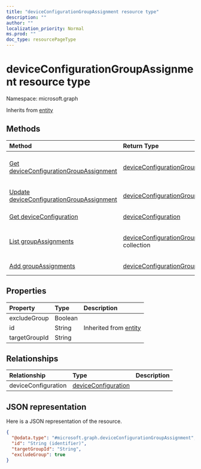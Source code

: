 ```yaml
---
title: "deviceConfigurationGroupAssignment resource type"
description: ""
author: ""
localization_priority: Normal
ms.prod: ""
doc_type: resourcePageType
---
```


# deviceConfigurationGroupAssignment resource type


Namespace: microsoft.graph




Inherits from [entity](../resources/entity.md)

## Methods
|Method|Return Type|Description|
|:---|:---|:---|
|[Get deviceConfigurationGroupAssignment](../api/deviceconfigurationgroupassignment-get.md)|[deviceConfigurationGroupAssignment](../resources/deviceconfigurationgroupassignment.md)|Read properties and relationships of the [deviceConfigurationGroupAssignment](../resources/deviceconfigurationgroupassignment.md) object.|
|[Update deviceConfigurationGroupAssignment](../api/deviceconfigurationgroupassignment-update.md)|[deviceConfigurationGroupAssignment](../resources/deviceconfigurationgroupassignment.md)|Update the properties of a [deviceConfigurationGroupAssignment](../resources/deviceconfigurationgroupassignment.md) object.|
|[Get deviceConfiguration](../api/deviceconfiguration-get.md)|[deviceConfiguration](../resources/deviceconfiguration.md)|Read properties and relationships of the [deviceConfiguration](../resources/deviceconfiguration.md) object.|
|[List groupAssignments](../api/deviceconfiguration-list-groupassignments.md)|[deviceConfigurationGroupAssignment](../resources/deviceconfigurationgroupassignment.md) collection|Get the deviceConfigurationGroupAssignments from the groupAssignments navigation property.|
|[Add groupAssignments](../api/deviceconfiguration-post-groupassignments.md)|[deviceConfigurationGroupAssignment](../resources/deviceconfigurationgroupassignment.md)|Add groupAssignments by posting to the groupAssignments collection.|

## Properties
|Property|Type|Description|
|:---|:---|:---|
|excludeGroup|Boolean||
|id|String| Inherited from [entity](../resources/entity.md)|
|targetGroupId|String||

## Relationships
|Relationship|Type|Description|
|:---|:---|:---|
|deviceConfiguration|[deviceConfiguration](../resources/deviceconfiguration.md)||

## JSON representation
Here is a JSON representation of the resource.
<!-- {
  "blockType": "resource",
  "keyProperty": "id",
  "@odata.type": "microsoft.graph.deviceConfigurationGroupAssignment",
  "baseType": "microsoft.graph.entity",
  "openType": false
}
-->
``` json
{
  "@odata.type": "#microsoft.graph.deviceConfigurationGroupAssignment",
  "id": "String (identifier)",
  "targetGroupId": "String",
  "excludeGroup": true
}
```

